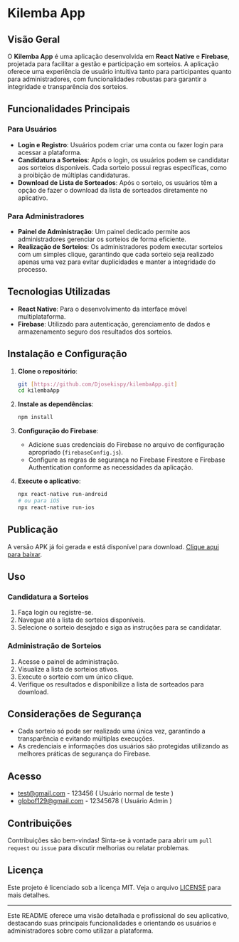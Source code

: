 
# Kilemba App

## Visão Geral

O **Kilemba App** é uma aplicação desenvolvida em **React Native** e **Firebase**, projetada para facilitar a gestão e participação em sorteios. A aplicação oferece uma experiência de usuário intuitiva tanto para participantes quanto para administradores, com funcionalidades robustas para garantir a integridade e transparência dos sorteios.

## Funcionalidades Principais

### Para Usuários

- **Login e Registro**: Usuários podem criar uma conta ou fazer login para acessar a plataforma.
- **Candidatura a Sorteios**: Após o login, os usuários podem se candidatar aos sorteios disponíveis. Cada sorteio possui regras específicas, como a proibição de múltiplas candidaturas.
- **Download de Lista de Sorteados**: Após o sorteio, os usuários têm a opção de fazer o download da lista de sorteados diretamente no aplicativo.

### Para Administradores

- **Painel de Administração**: Um painel dedicado permite aos administradores gerenciar os sorteios de forma eficiente.
- **Realização de Sorteios**: Os administradores podem executar sorteios com um simples clique, garantindo que cada sorteio seja realizado apenas uma vez para evitar duplicidades e manter a integridade do processo.

## Tecnologias Utilizadas

- **React Native**: Para o desenvolvimento da interface móvel multiplataforma.
- **Firebase**: Utilizado para autenticação, gerenciamento de dados e armazenamento seguro dos resultados dos sorteios.

## Instalação e Configuração

1. **Clone o repositório**:
   ```bash
   git [https://github.com/Djosekispy/kilembaApp.git]
   cd kilembaApp
   ```

2. **Instale as dependências**:
   ```bash
   npm install
   ```

3. **Configuração do Firebase**:
   - Adicione suas credenciais do Firebase no arquivo de configuração apropriado (`firebaseConfig.js`).
   - Configure as regras de segurança no Firebase Firestore e Firebase Authentication conforme as necessidades da aplicação.

4. **Execute o aplicativo**:
   ```bash
   npx react-native run-android
   # ou para iOS
   npx react-native run-ios
   ```

## Publicação

A versão APK já foi gerada e está disponível para download. [Clique aqui para baixar](https://expo.dev/artifacts/eas/7rWbVb8nmi5V5N8LcJHWhc.apk).

## Uso

### Candidatura a Sorteios
1. Faça login ou registre-se.
2. Navegue até a lista de sorteios disponíveis.
3. Selecione o sorteio desejado e siga as instruções para se candidatar.

### Administração de Sorteios
1. Acesse o painel de administração.
2. Visualize a lista de sorteios ativos.
3. Execute o sorteio com um único clique.
4. Verifique os resultados e disponibilize a lista de sorteados para download.

## Considerações de Segurança

- Cada sorteio só pode ser realizado uma única vez, garantindo a transparência e evitando múltiplas execuções.
- As credenciais e informações dos usuários são protegidas utilizando as melhores práticas de segurança do Firebase.

## Acesso
- test@gmail.com - 123456 ( Usuário normal de teste )
- globof129@gmail.com - 12345678 ( Usuário Admin )

## Contribuições

Contribuições são bem-vindas! Sinta-se à vontade para abrir um `pull request` ou `issue` para discutir melhorias ou relatar problemas.

## Licença

Este projeto é licenciado sob a licença MIT. Veja o arquivo [LICENSE](LICENSE) para mais detalhes.

---

Este README oferece uma visão detalhada e profissional do seu aplicativo, destacando suas principais funcionalidades e orientando os usuários e administradores sobre como utilizar a plataforma.
